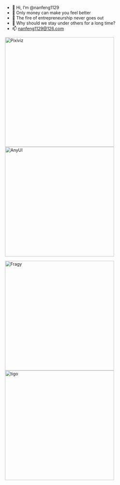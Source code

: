 - 👋 Hi, I’m @nanfeng1129
- 👀 Only money can make you feel better
- 🌱 The fire of entrepreneurship never goes out
- 💞️ Why should we stay under others for a long time?
- 📫 nanfeng1129@126.com

<div>

 [<img src="https://github-readme-stats.vercel.app/api/pin/?username=pwp-app&repo=pixiviz&theme=dark" width="360" alt="Pixiviz">](https://github.com/pwp-app/pixiviz)
  [<img src="https://github-readme-stats.vercel.app/api/pin/?username=any-design&repo=anyui&theme=dark" width="360" alt="AnyUI">](https://github.com/any-design/anyui)

  </div>
  <div>

  [<img src="https://github-readme-stats.vercel.app/api/pin/?username=fragyjs&repo=fragy&theme=dark" width="360" alt="Fragy">](https://github.com/fragyjs/fragy)
  [<img src="https://github-readme-stats.vercel.app/api/pin/?username=tigojs&repo=tigo&theme=dark" width="360" alt="tigo">](https://github.com/tigojs/tigo)

  </div>

<!---
nanfeng1129/nanfeng1129 is a ✨ special ✨ repository because its `README.md` (this file) appears on your GitHub profile.
You can click the Preview link to take a look at your changes.
--->
